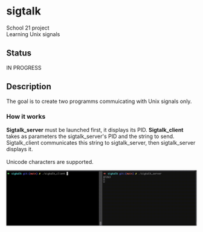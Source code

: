 # sigtalk

School 21 project<br>
Learning Unix signals

## Status

IN PROGRESS

## Description

The goal is to create two programms commuicating with Unix signals only.<br>

### How it works

<b>Sigtalk_server</b> must be launched first, it displays its PID.
<b>Sigtalk_client</b> takes as parameters the sigtalk_server's PID and the string to send.
Sigtalk_client communicates this string to sigtalk_server, then sigtalk_server displays it.<br><br>
Unicode  characters are supported.

![demo](https://github.com/hgrranzi/sigtalk/blob/055fb79a22fb70ab814341aadaef515963a6bdbe/preview/preview.gif)
